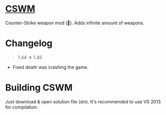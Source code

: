 # [CSWM](https://forums.alliedmods.net/showthread.php?t=308229)

Counter-Strike weapon mod (:gun:). Adds infinite amount of weapons.

# Changelog

> 1.44 => 1.45
- Fixed death was crashing the game.

# Building CSWM

Just download & open solution file (sln). It's recommended to use VS 2013 for compilation.
